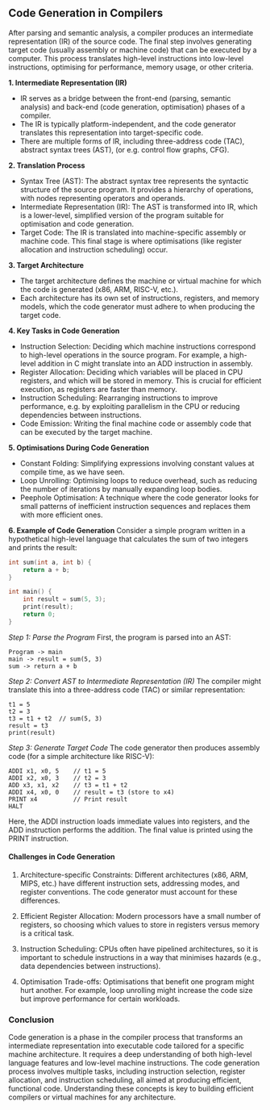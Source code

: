 
## Code Generation in Compilers

After parsing and semantic analysis, a compiler produces an intermediate representation (IR) of
the source code. The final step involves generating target code (usually assembly or machine code)
that can be executed by a computer. This process translates high-level instructions into low-level
instructions, optimising for performance, memory usage, or other criteria.

__1. Intermediate Representation (IR)__
- IR serves as a bridge between the front-end (parsing, semantic analysis) and back-end (code
  generation, optimisation) phases of a compiler.
- The IR is typically platform-independent, and the code generator translates this representation
  into target-specific code.
- There are multiple forms of IR, including three-address code (TAC), abstract syntax trees (AST),
  (or e.g. control flow graphs, CFG).

__2. Translation Process__
- Syntax Tree (AST): The abstract syntax tree represents the syntactic structure of the source
  program. It provides a hierarchy of operations, with nodes representing operators and operands.
- Intermediate Representation (IR): The AST is transformed into IR, which is a lower-level, simplified
  version of the program suitable for optimisation and code generation.
- Target Code: The IR is translated into machine-specific assembly or machine code. This final stage
  is where optimisations (like register allocation and instruction scheduling) occur.

__3. Target Architecture__
- The target architecture defines the machine or virtual machine for which the code is generated
  (x86, ARM, RISC-V, etc.).
- Each architecture has its own set of instructions, registers, and memory models, which the code
  generator must adhere to when producing the target code.

__4. Key Tasks in Code Generation__
- Instruction Selection: Deciding which machine instructions correspond to high-level operations
  in the source program. For example, a high-level addition in C might translate into an ADD
  instruction in assembly.
- Register Allocation: Deciding which variables will be placed in CPU registers, and which will
  be stored in memory. This is crucial for efficient execution, as registers are faster than memory.
- Instruction Scheduling: Rearranging instructions to improve performance, e.g. by exploiting
  parallelism in the CPU or reducing dependencies between instructions.
- Code Emission: Writing the final machine code or assembly code that can be executed by the
  target machine.

__5. Optimisations During Code Generation__
- Constant Folding: Simplifying expressions involving constant values at compile time, as we have seen.
- Loop Unrolling: Optimising loops to reduce overhead, such as reducing the number of iterations
  by manually expanding loop bodies.
- Peephole Optimisation: A technique where the code generator looks for small patterns of inefficient
  instruction sequences and replaces them with more efficient ones.

__6. Example of Code Generation__
Consider a simple program written in a hypothetical high-level language that calculates the
sum of two integers and prints the result:

```c
int sum(int a, int b) {
    return a + b;
}

int main() {
    int result = sum(5, 3);
    print(result);
    return 0;
}
```

*Step 1: Parse the Program*
First, the program is parsed into an AST:

```
Program -> main
main -> result = sum(5, 3)
sum -> return a + b
```

*Step 2: Convert AST to Intermediate Representation (IR)*
The compiler might translate this into a three-address code (TAC) or similar representation:

```
t1 = 5
t2 = 3
t3 = t1 + t2  // sum(5, 3)
result = t3
print(result)
```

*Step 3: Generate Target Code*
The code generator then produces assembly code (for a simple architecture like RISC-V):

```
ADDI x1, x0, 5    // t1 = 5
ADDI x2, x0, 3    // t2 = 3
ADD x3, x1, x2    // t3 = t1 + t2
ADDI x4, x0, 0    // result = t3 (store to x4)
PRINT x4          // Print result
HALT
```

Here, the ADDI instruction loads immediate values into registers, and the ADD instruction
performs the addition. The final value is printed using the PRINT instruction.

#### Challenges in Code Generation

1. Architecture-specific Constraints: Different architectures (x86, ARM, MIPS, etc.) have
   different instruction sets, addressing modes, and register conventions. The code generator
   must account for these differences.

2. Efficient Register Allocation: Modern processors have a small number of registers, so
   choosing which values to store in registers versus memory is a critical task.

3. Instruction Scheduling: CPUs often have pipelined architectures, so it is important to
   schedule instructions in a way that minimises hazards (e.g., data dependencies between
   instructions).

4. Optimisation Trade-offs: Optimisations that benefit one program might hurt another.
   For example, loop unrolling might increase the code size but improve performance for
   certain workloads.


### Conclusion

Code generation is a phase in the compiler process that transforms an intermediate
representation into executable code tailored for a specific machine architecture. It requires
a deep understanding of both high-level language features and low-level machine instructions.
The code generation process involves multiple tasks, including instruction selection, register
allocation, and instruction scheduling, all aimed at producing efficient, functional code.
Understanding these concepts is key to building efficient compilers or virtual machines for
any architecture.


